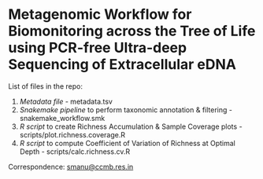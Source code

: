 # Metagenomic Workflow for Biomonitoring across the Tree of Life using PCR-free Ultra-deep Sequencing of Extracellular eDNA

List of files in the repo:

1. *Metadata file* - metadata.tsv
2. *Snakemake pipeline* to perform taxonomic annotation & filtering - snakemake_workflow.smk
3. *R script* to create Richness Accumulation & Sample Coverage plots - scripts/plot.richness.coverage.R
4. *R script* to compute Coefficient of Variation of Richness at Optimal Depth - scripts/calc.richness.cv.R

Correspondence: smanu@ccmb.res.in
